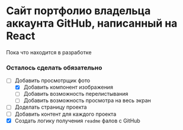 # Сайт портфолио владельца аккаунта GitHub, написанный на React

Пока что находится в разработке

### Осталось сделать обязательно

- [ ] Добавить просмотрщик фото
  - [x] Добавить компонент изображения
  - [ ] Добавить возможность перелистывания
  - [ ] Добавить возможность просмотра на весь экран
- [ ] Доделать страницу проекта
- [ ] Добавить контент для каждого проекта
- [x] Создать логику получения `readme` фалов с GitHub
